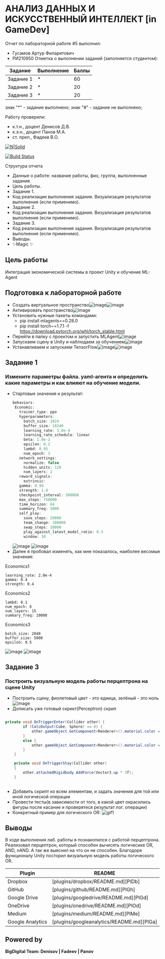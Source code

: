 # АНАЛИЗ ДАННЫХ И ИСКУССТВЕННЫЙ ИНТЕЛЛЕКТ [in GameDev]
Отчет по лабораторной работе #5 выполнил:
- Гусамов Артур Филаритович
- РИ210950
Отметка о выполнении заданий (заполняется студентом):

| Задание | Выполнение | Баллы |
| ------ | ------ | ------ |
| Задание 1 | * | 60 |
| Задание 2 | * | 20 |
| Задание 3 | * | 20 |

знак "*" - задание выполнено; знак "#" - задание не выполнено;

Работу проверили:
- к.т.н., доцент Денисов Д.В.
- к.э.н., доцент Панов М.А.
- ст. преп., Фадеев В.О.

[![N|Solid](https://cldup.com/dTxpPi9lDf.thumb.png)](https://nodesource.com/products/nsolid)

[![Build Status](https://travis-ci.org/joemccann/dillinger.svg?branch=master)](https://travis-ci.org/joemccann/dillinger)

Структура отчета

- Данные о работе: название работы, фио, группа, выполненные задания.
- Цель работы.
- Задание 1.
- Код реализации выполнения задания. Визуализация результатов выполнения (если применимо).
- Задание 2.
- Код реализации выполнения задания. Визуализация результатов выполнения (если применимо).
- Задание 3.
- Код реализации выполнения задания. Визуализация результатов выполнения (если применимо).
- Выводы.
- ✨Magic ✨

## Цель работы
Интеграция экономической системы в проект Unity и обучение ML-Agent

## Подготовка к лабораторной работе
- Создать виртуальное пространство![image](https://user-images.githubusercontent.com/102403656/206916820-9759662e-c4ff-4505-be42-d695d6c20a52.png)![image](https://user-images.githubusercontent.com/102403656/206916838-71fe568e-3ba7-4bfb-b10e-a29d74732ac3.png)
- Активировать пространство![image](https://user-images.githubusercontent.com/102403656/206916903-d2a0c904-c937-49ab-ae14-cdfead80663e.png)
- Установить нужные пакеты командами:
  - pip install mlagents==0.28.0
  - pip install torch~=1.7.1 -f https://download.pytorch.org/whl/torch_stable.html
- Перейти в папку с проектом и запустить MLAgent![image](https://user-images.githubusercontent.com/102403656/206923625-d5526800-e004-4e82-bd9e-8d6d0043d841.png)
- Запускаем сцену в Unity и наблюдаем за обучением![image](https://user-images.githubusercontent.com/102403656/206923707-767b9794-405d-4cfa-91d8-2e3cf02ea0c3.png)
- Устанавливаем и запускаем TensorFlow![image](https://user-images.githubusercontent.com/102403656/207005496-c162d5af-310b-4ce9-9b95-03116995161a.png)![image](https://user-images.githubusercontent.com/102403656/207005605-9fde31e6-5687-403d-9178-344181850f89.png)


## Задание 1
### Измените параметры файла. yaml-агента и определить какие параметры и как влияют на обучение модели.
- Cтартовые значения и результат:
	 ```c#
	behaviors:
	  Economic:
	    trainer_type: ppo
	    hyperparameters:
	      batch_size: 1024
	      buffer_size: 10240
	      learning_rate: 3.0e-4
	      learning_rate_schedule: linear
	      beta: 1.0e-2
	      epsilon: 0.2
	      lambd: 0.95
	      num_epoch: 3      
	    network_settings:
	      normalize: false
	      hidden_units: 128
	      num_layers: 2
	    reward_signals:
	      extrinsic:
		gamma: 0.99
		strength: 1.0
	    checkpoint_interval: 500000
	    max_steps: 750000
	    time_horizon: 64
	    summary_freq: 5000
	    self_play:
	      save_steps: 20000
	      team_change: 100000
	      swap_steps: 10000
	      play_against_latest_model_ratio: 0.5
	      window: 10
	```
	![image](https://user-images.githubusercontent.com/102403656/207007066-5edb63f0-fc57-4e3b-94e6-e52d24c18a72.png)
	![image](https://user-images.githubusercontent.com/102403656/207007111-d96d6520-904d-488d-b321-983df301b2d1.png)
- Далее я пробовал изменять, как мне показалось, наиболее весомые значения:

Economics1
```
learning_rate: 2.0e-4
gamma: 0.4
strength: 0.4
```
Economics2
```
lambd: 0.1
num_epoch: 6
num_layers: 15
summary_freq: 10000
```
Economics3
```
batch_size: 2048
buffer_size: 5000
epsilon: 0.5
```
![image](https://user-images.githubusercontent.com/102403656/207023581-6dfd5b6f-ee75-4acc-8b9e-0019cd14c2bb.png)
![image](https://user-images.githubusercontent.com/102403656/207023657-1dd45da1-301f-4c3e-b194-a97ecd946a16.png)

## Задание 3
### Построить визуальную модель работы перцептрона на сцене Unity
- Построить сцену, фиолетовый цвет - это едиица, зелёный - это ноль![image](https://user-images.githubusercontent.com/102403656/205114237-1b4897a2-1206-40af-a288-2ad1bf988201.png)
- Дописать уже готовый скрикт(Perceptron) скрип
```c#

private void OnTriggerEnter(Collider other) {
		if (CalcOutput(Cube, Sphere) == 0) {
			other.gameObject.GetComponent<Renderer>().material.color = new Color32(57, 225, 20, 255);
		}
		else {
			other.gameObject.GetComponent<Renderer>().material.color = new Color32(176, 38, 255, 255);
		}
	}

	private void OnTriggerStay(Collider other)
    {
        other.attachedRigidbody.AddForce(Vector3.up * 3f);
    }
    
```
- Добавить скрипт ко всем элементам, и задать значения для той или иной логической операции
- Провести тесты(в зависимости от того, в какой цвет окрасились фигуры после касание и проверятеся результат лог. операции)
- Конкретный пример для логического OR: ![gif1](https://user-images.githubusercontent.com/102403656/205118348-e8847f80-4f48-474a-8845-d34b6c24df0a.gif)


## Выводы

В ходе выполнения лаб. работы я познакопился с работой перцептрона. Реализовал перцептрон, который способен вычисять логичесике OR, AND, nAND. А так же выяснил на что он не способен. Благодоря функционалу Unity посторил визуальную модель работы логического OR.

| Plugin | README |
| ------ | ------ |
| Dropbox | [plugins/dropbox/README.md][PlDb] |
| GitHub | [plugins/github/README.md][PlGh] |
| Google Drive | [plugins/googledrive/README.md][PlGd] |
| OneDrive | [plugins/onedrive/README.md][PlOd] |
| Medium | [plugins/medium/README.md][PlMe] |
| Google Analytics | [plugins/googleanalytics/README.md][PlGa] |

## Powered by

**BigDigital Team: Denisov | Fadeev | Panov**
